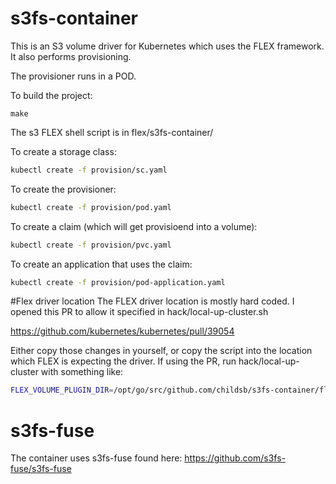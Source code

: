 # s3fs-container
This is an S3 volume driver for Kubernetes which uses the FLEX framework.  It also performs provisioning.

The provisioner runs in a POD.

To build the project:

`make`


The s3 FLEX shell script is in flex/s3fs-container/

To create a storage class:
```bash
kubectl create -f provision/sc.yaml
```
To create the provisioner:
```bash
kubectl create -f provision/pod.yaml
```
To create a claim (which will get provisioend into a volume):
```bash
kubectl create -f provision/pvc.yaml
```

To create an application that uses the claim:

```bash
kubectl create -f provision/pod-application.yaml
```

#Flex driver location
The FLEX driver location is mostly hard coded.  I opened this PR to allow it specified in hack/local-up-cluster.sh

https://github.com/kubernetes/kubernetes/pull/39054

Either copy those changes in yourself, or copy the script into the location which FLEX is expecting the driver.  If using the PR, run hack/local-up-cluster with something like:
```bash
FLEX_VOLUME_PLUGIN_DIR=/opt/go/src/github.com/childsb/s3fs-container/flex hack/local-up-cluster.sh
```


# s3fs-fuse
The container uses s3fs-fuse found here: https://github.com/s3fs-fuse/s3fs-fuse

